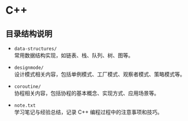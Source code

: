 <!--
 * @Description: 
 * @Version: v1.0.0
 * @Author: isidore-chen
 * @Date: 2025-08-19 22:30:13
 * @Copyright: Copyright (c) 2025 CAUC
-->
# C++

## 目录结构说明

- `data-structures/`  
  常用数据结构实现，如链表、栈、队列、树、图等。

- `designmode/`  
  设计模式相关内容，包括单例模式、工厂模式、观察者模式、策略模式等。

- `coroutine/`  
  协程相关内容，包括协程的基本概念、实现方式、应用场景等。

- `note.txt`  
  学习笔记与经验总结，记录 C++ 编程过程中的注意事项和技巧。

